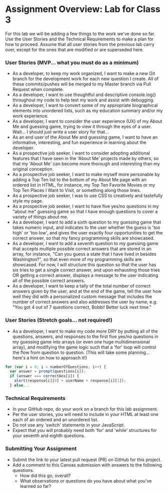 # Assignment Overview: Lab for Class 3

For this lab we will be adding a few things to the work we've done so far. Use the User Stories and the Technical Requirements to make a plan for how to proceed. Assume that all user stories from the previous lab carry over, except for the ones that are modified or are superseded here.

### User Stories (MVP... what you must do as a minimum)

- As a developer, to keep my work organized, I want to make a new Git branch for the development work for each new question I create. All of these commits/pushes will be merged to my Master branch via Pull Request when complete.
- As a developer, I want to use thoughtful and descriptive console.log() throughout my code to help test my work and assist with debugging.
- As a developer, I want to convert some of my appropriate biographical elements into unordered lists, such as my education summary and/or my work experience.
- As a developer, I want to consider the user experience (UX) of my About Me and guessing game, trying to view it through the eyes of a user. Wait... I should just write a user story for that...
- As an end user of the About Me and guessing game, I want to have an informative, interesting, and fun experience in learning about the developer.
- As a prospective job seeker, I want to consider adopting additional features that I have seen in the 'About Me' projects made by others, so that my 'About Me' can become more thorough and interesting than my original conception.
- As a prospective job seeker, I want to make myself more personable by adding a Top Ten list to the bottom of my About Me page with an ordered list in HTML, for instance, my Top Ten Favorite Movies or my Top Ten Places I Want to Visit, or something along those lines.
- As a prospective job seeker, I was to use CSS to creatively and tastefully style my page.
- As a prospective job seeker, I want to have five yes/no questions in my "about me" guessing game so that I have enough questions to cover a variety of things about me.
- As a developer, I want to add a sixth question to my guessing game that takes numeric input, and indicates to the user whether the guess is 'too high' or 'too low', and gives the user exactly four opportunities to get the correct answer, so that my fancy programming skills are showcased.
- As a developer, I want to add a seventh question to my guessing game that accepts multiple possible correct answers that are stored in an array, for instance, "Can you guess a state that I have lived in besides Washington?", so that even more of my programming skills are showcased. For now, I will structure this question so that the user has six tries to get a single correct answer, and upon exhausting those tries OR getting a correct answer, displays a message to the user indicating all of the possible correct answers.
- As a developer, I want to keep a tally of the total number of correct answers given by the user, and at the end of the game, tell the user how well they did with a personalized custom message that includes the number of correct answers and also addresses the user by name, e.g. "You got 4 out of 7 questions correct, Bobbi! Better luck next time."

### User Stories (Stretch goals... not required!)

- As a developer, I want to make my code more DRY by putting all of the questions, answers, and responses to the first five yes/no questions in my guessing game into arrays (or even one huge multidimensional array), and modifying the game logic such that a 'for' loop will control the flow from question to question. (This will take some planning... here's a hint on how to approach it!)

```javascript
for (var i = 0; i < numberOfQuestions; i++) {
  var answer = prompt(questions[i]);
  if (answer === correctAns[i]) {
    alert(response[i][0] + userName + response[i][1]);
  } else...
```

### Technical Requirements

- In your GitHub repo, do your work on a branch for this lab assignment.
- Per the user stories, you will need to include in your HTML at least one each of an ordered and an unordered list.
- Do not use any 'switch' statements in your JavaScript.
- Expect that you will probably need both 'for' and 'while' structures for your seventh and eighth questions.

### Submitting Your Assignment

- Submit the link to your latest pull request (PR) on GitHub for this project.
- Add a comment to this Canvas submission with answers to the following questions.
  - How did this go, overall?
  - What observations or questions do you have about what you've learned so far?
